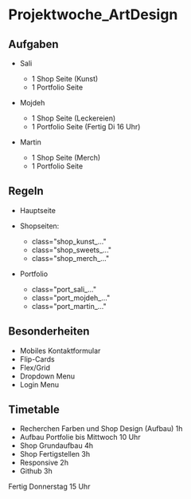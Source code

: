 # Projektwoche_ArtDesign

## Aufgaben

- Sali
  - 1 Shop Seite (Kunst)
  - 1 Portfolio Seite

- Mojdeh
  - 1 Shop Seite (Leckereien)
  - 1 Portfolio Seite (Fertig Di 16 Uhr)
- Martin
  - 1 Shop Seite (Merch)
  - 1 Portfolio Seite

## Regeln

- Hauptseite

- Shopseiten:
  - class="shop_kunst_..."
  - class="shop_sweets_..."
  - class="shop_merch_..."

- Portfolio
  - class="port_sali_..."
  - class="port_mojdeh_..."
  - class="port_martin_..."

## Besonderheiten

- Mobiles Kontaktformular
- Flip-Cards
- Flex/Grid
- Dropdown Menu
- Login Menu

## Timetable

- Recherchen Farben und Shop Design (Aufbau) 1h
- Aufbau Portfolie bis Mittwoch 10 Uhr
- Shop Grundaufbau 4h
- Shop Fertigstellen 3h
- Responsive 2h
- Github 3h

Fertig Donnerstag 15 Uhr
